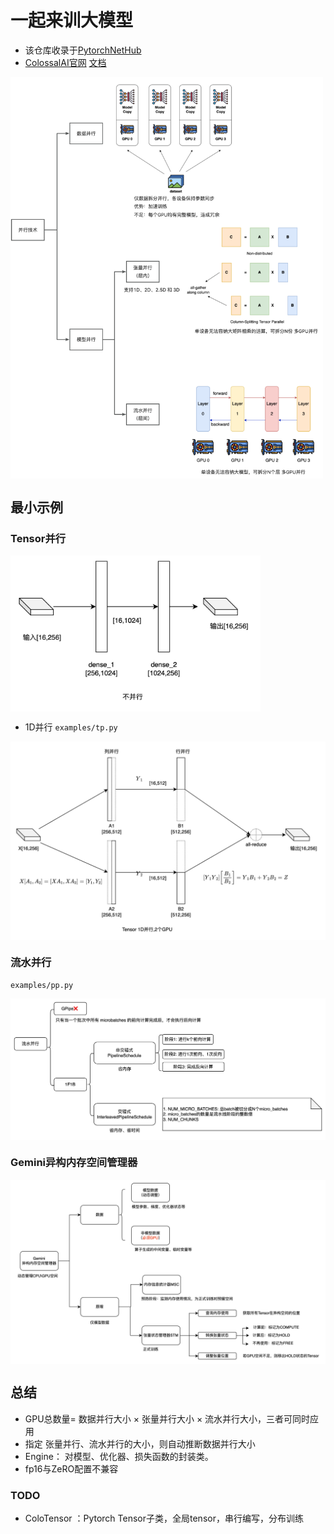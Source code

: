 # 一起来训大模型

- 该仓库收录于[PytorchNetHub](https://github.com/bobo0810/PytorchNetHub)
- [ColossalAI官网](https://www.colossalai.org/zh-Hans/)   [文档](https://www.colossalai.org/zh-Hans/docs/get_started/installation/)

<img src="assets/并行技术.jpg" width = "500"   align=center />


## 最小示例

### Tensor并行
<img src="assets/normal.jpeg" width = "400"   align=center />

- 1D并行  `examples/tp.py`

<img src="assets/1d.jpeg" width = "600"   align=center />



### 流水并行

  `examples/pp.py`

<img src="assets/5241677052951_.pic.jpg" width = "700"   align=center />

### Gemini异构内存空间管理器

<img src="assets/5251677140103_.pic.jpg" width = "800"   align=center />





## 总结

- GPU总数量= 数据并行大小 × 张量并行大小 × 流水并行大小，三者可同时应用
- 指定 张量并行、流水并行的大小，则自动推断数据并行大小
- Engine： 对模型、优化器、损失函数的封装类。
- fp16与ZeRO配置不兼容

### TODO

- ColoTensor ：Pytorch Tensor子类，全局tensor，串行编写，分布训练


